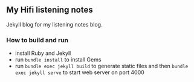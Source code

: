 ## My Hifi listening notes

Jekyll blog for my listening notes blog. 

### How to build and run   

- install Ruby and Jekyll
- run `bundle install` to install Gems
- run `bundle exec jekyll build` to generate static files and then `bundle exec jekyll serve` to start web server on port 4000